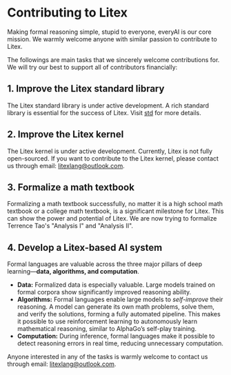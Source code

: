 # Contributing to Litex

Making formal reasoning simple, stupid to everyone, everyAI is our core mission. We warmly welcome anyone with similar passion to contribute to Litex.

The followings are main tasks that we sincerely welcome contributions for. We will try our best to support all of contributors financially:

## 1. Improve the Litex standard library

The Litex standard library is under active development. A rich standard library is essential for the success of Litex. Visit [std](https://github.com/litexlang/std) for more details.

## 2. Improve the Litex kernel

The Litex kernel is under active development. Currently, Litex is not fully open-sourced. If you want to contribute to the Litex kernel, please contact us through email: litexlang@outlook.com.

## 3. Formalize a math textbook

Formalizing a math textbook successfully, no matter it is a high school math textbook or a college math textbook, is a significant milestone for Litex. This can show the power and potential of Litex. We are now trying to formalize Terrence Tao's "Analysis I" and "Analysis II". 

## 4. Develop a Litex-based AI system

Formal languages are valuable across the three major pillars of deep learning—**data, algorithms, and computation**.

* **Data:** Formalized data is especially valuable. Large models trained on formal corpora show significantly improved reasoning ability.
* **Algorithms:** Formal languages enable large models to *self-improve* their reasoning. A model can generate its own math problems, solve them, and verify the solutions, forming a fully automated pipeline. This makes it possible to use reinforcement learning to autonomously learn mathematical reasoning, similar to AlphaGo’s self-play training.
* **Computation:** During inference, formal languages make it possible to detect reasoning errors in real time, reducing unnecessary computation.

Anyone interested in any of the tasks is warmly welcome to contact us through email: litexlang@outlook.com.